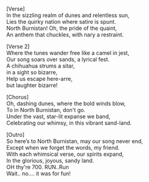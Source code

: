 [Verse]  
In the sizzling realm of dunes and relentless sun,  
Lies the quirky nation where satire is spunt.  
North Burnistan! Oh, the pride of the quaint,  
An anthem that chuckles, with nary a restraint.

[Verse 2]  
Where the tunes wander free like a camel in jest,  
Our song soars over sands, a lyrical fest.  
A chihuahua strums a sitar,  
in a sight so bizarre,  
Help us escape here-arre,  
but laughter bizarre!

[Chorus]  
Oh, dashing dunes, where the bold winds blow,  
To in North Burnistan, don't go.  
Under the vast, star-lit expanse we band,  
Celebrating our whimsy, in this vibrant sand-land.

[Outro]  
So here’s to North Burnistan, may our song never end,  
Except when we forget the words, my friend.  
With each whimsical verse, our spirits expand,  
In the glorious, joyous, sandy land.  
OH thy're 700. RUN..Run  
Wait.. no…. it was for fun!
